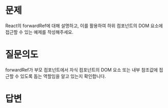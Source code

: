 # 문제
React의 forwardRef에 대해 설명하고, 이를 활용하여 하위 컴포넌트의 DOM 요소에 접근할 수 있는 예제를 작성해주세요.

# 질문의도
forwardRef가 부모 컴포넌트에서 자식 컴포넌트의 DOM 요소 또는 내부 참조값에 접근할 수 있도록 돕는 역할임을 알고 있는지 확인합니다.

# 답변